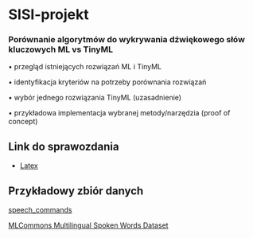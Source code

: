 # SISI-projekt

### Porównanie algorytmów do wykrywania dźwiękowego słów kluczowych ML vs TinyML

• przegląd istniejących rozwiązań ML i TinyML

• identyfikacja kryteriów na potrzeby porównania rozwiązań

• wybór jednego rozwiązania TinyML (uzasadnienie)

• przykładowa implementacja wybranej metody/narzędzia (proof of concept)

## Link do sprawozdania
- [Latex](https://www.overleaf.com/4396561691dsgxpxrbpzmk#8eeae1)

## Przykładowy zbiór danych
[speech_commands](https://www.tensorflow.org/datasets/catalog/speech_commands)

[MLCommons Multilingual Spoken Words Dataset](https://mlcommons.org/datasets/multilingual-spoken-words/)
